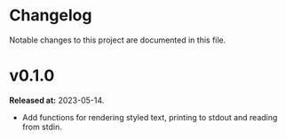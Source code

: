 # Changelog

Notable changes to this project are documented in this file.

# v0.1.0
**Released at:** 2023-05-14.
- Add functions for rendering styled text, printing to stdout and reading from stdin.
